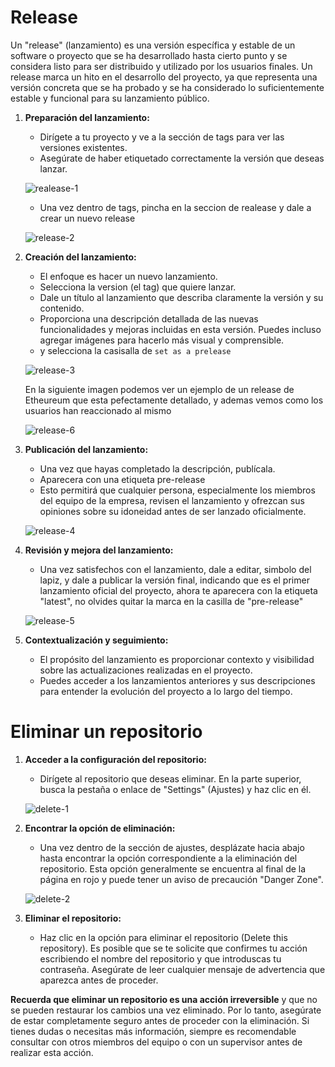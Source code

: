 # Release
Un "release" (lanzamiento) es una versión específica y estable de un software o proyecto que se ha desarrollado hasta cierto punto y se considera listo para ser distribuido y utilizado por los usuarios finales. Un release marca un hito en el desarrollo del proyecto, ya que representa una versión concreta que se ha probado y se ha considerado lo suficientemente estable y funcional para su lanzamiento público.

1. **Preparación del lanzamiento:**
   - Dirígete a tu proyecto y ve a la sección de tags para ver las versiones existentes.
   - Asegúrate de haber etiquetado correctamente la versión que deseas lanzar.

   ![realease-1](https://github.com/Trufoplus/30-dias-git-github/blob/main/Progreso/img/realease-1.png)

   - Una vez dentro de tags, pincha en la seccion de realease y dale a crear un nuevo release

   ![release-2](https://github.com/Trufoplus/30-dias-git-github/blob/main/Progreso/img/realease-2.png)

2. **Creación del lanzamiento:**
   - El enfoque es hacer un nuevo lanzamiento.
   - Selecciona la version (el tag) que quiere lanzar.
   - Dale un título al lanzamiento que describa claramente la versión y su contenido.
   - Proporciona una descripción detallada de las nuevas funcionalidades y mejoras incluidas en esta versión. Puedes incluso agregar imágenes para hacerlo más visual y comprensible.
   - y selecciona la casisalla de `set as a prelease`

   ![release-3](https://github.com/Trufoplus/30-dias-git-github/blob/main/Progreso/img/realease-3.png)
   
   En la siguiente imagen podemos ver un ejemplo de un release de Etheureum que esta pefectamente detallado, y ademas vemos como los usuarios han reaccionado al mismo

   ![release-6](https://github.com/Trufoplus/30-dias-git-github/blob/main/Progreso/img/realease-6.png)

3. **Publicación del lanzamiento:**
   - Una vez que hayas completado la descripción, publícala.
   - Aparecera con una etiqueta pre-release
   - Esto permitirá que cualquier persona, especialmente los miembros del equipo de la empresa, revisen el lanzamiento y ofrezcan sus opiniones sobre su idoneidad antes de ser lanzado oficialmente.

   ![release-4](https://github.com/Trufoplus/30-dias-git-github/blob/main/Progreso/img/realease-4.png)

4. **Revisión y mejora del lanzamiento:**
   - Una vez satisfechos con el lanzamiento, dale a editar, simbolo del lapiz, y dale a publicar la versión final, indicando que es el primer lanzamiento oficial del proyecto, ahora te aparecera con la etiqueta "latest", no olvides quitar la marca en la casilla de "pre-release"
   
   ![release-5](https://github.com/Trufoplus/30-dias-git-github/blob/main/Progreso/img/realease-5.png)

5. **Contextualización y seguimiento:**
   - El propósito del lanzamiento es proporcionar contexto y visibilidad sobre las actualizaciones realizadas en el proyecto.
   - Puedes acceder a los lanzamientos anteriores y sus descripciones para entender la evolución del proyecto a lo largo del tiempo.

# Eliminar un repositorio

1. **Acceder a la configuración del repositorio:**
   - Dirígete al repositorio que deseas eliminar. En la parte superior, busca la pestaña o enlace de "Settings" (Ajustes) y haz clic en él.

   ![delete-1](https://github.com/Trufoplus/30-dias-git-github/blob/main/Progreso/img/delete-1.png)

2. **Encontrar la opción de eliminación:**
   - Una vez dentro de la sección de ajustes, desplázate hacia abajo hasta encontrar la opción correspondiente a la eliminación del repositorio. Esta opción generalmente se encuentra al final de la página en rojo y puede tener un aviso de precaución "Danger Zone".

   ![delete-2](https://github.com/Trufoplus/30-dias-git-github/blob/main/Progreso/img/delete-2.png)

3. **Eliminar el repositorio:**
   - Haz clic en la opción para eliminar el repositorio (Delete this repository). Es posible que se te solicite que confirmes tu acción escribiendo el nombre del repositorio y que introduscas tu contraseña. Asegúrate de leer cualquier mensaje de advertencia que aparezca antes de proceder.

**Recuerda que eliminar un repositorio es una acción irreversible** y que no se pueden restaurar los cambios una vez eliminado. Por lo tanto, asegúrate de estar completamente seguro antes de proceder con la eliminación. Si tienes dudas o necesitas más información, siempre es recomendable consultar con otros miembros del equipo o con un supervisor antes de realizar esta acción.
